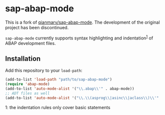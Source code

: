 # sap-abap-mode

This is a fork of [qianmarv/sap-abap-mode](https://github.com/qianmarv/sap-abap-mode).
The development of the original project has been discontinued.

`sap-abap-mode` currently supports syntax highlighting and indentation<sup>[1](#footnote1)</sup> of ABAP development files.

## Installation

Add this repository to your `load-path`:
```cl
(add-to-list 'load-path "path/to/sap-abap-mode")
(require 'abap-mode)
(add-to-list 'auto-mode-alist '("\\.abap\\'" . abap-mode))
;; ADT files as well
(add-to-list 'auto-mode-alist '("\\.\\(asprog\\|asinc\\|aclass\\)\\'" . abap-mode))
```

<a name="footnote1">1</a>: the indentation rules only cover basic statements
